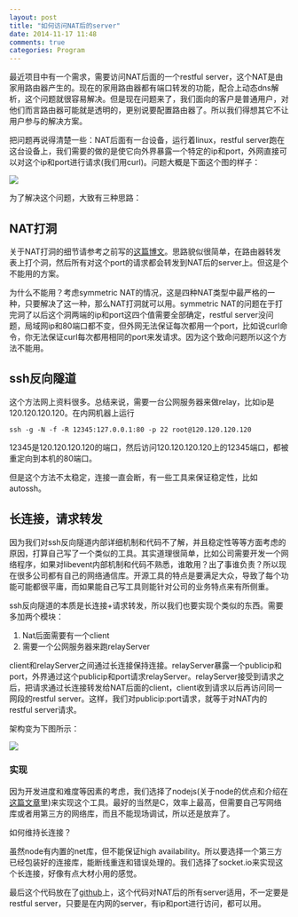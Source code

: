 ```yaml
---
layout: post
title: "如何访问NAT后的server"
date: 2014-11-17 11:48
comments: true
categories: Program
---
```


最近项目中有一个需求，需要访问NAT后面的一个restful server，这个NAT是由家用路由器产生的。现在的家用路由器都有端口转发的功能，配合上动态dns解析，这个问题就很容易解决。但是现在问题来了，我们面向的客户是普通用户，对他们而言路由器可能就是透明的，更别说要配置路由器了。所以我们得想其它不让用户参与的解决方案。
<!-- more -->
把问题再说得清楚一些：NAT后面有一台设备，运行着linux，restful server跑在这台设备上，我们需要的做的是使它向外界暴露一个特定的ip和port，外网直接可以对这个ip和port进行请求(我们用curl)。问题大概是下面这个图的样子：

<img src="http://zyearnpic.qiniudn.com/nat_rest.png" />

为了解决这个问题，大致有三种思路：

## NAT打洞

关于NAT打洞的细节请参考之前写的[这篇博文](http://zyearn.github.io/blog/2014/07/19/how-p2p-in-symmetric-nat/)。思路貌似很简单，在路由器转发表上打个洞，然后所有对这个port的请求都会转发到NAT后的server上。但这是个不能用的方案。

为什么不能用？考虑symmetric NAT的情况，这是四种NAT类型中最严格的一种，只要解决了这一种，那么NAT打洞就可以用。symmetric NAT的问题在于打完洞了以后这个洞两端的ip和port这四个值需要全部确定，restful server没问题，局域网ip和80端口都不变，但外网无法保证每次都用一个port，比如说curl命令，你无法保证curl每次都用相同的port来发请求。因为这个致命问题所以这个方法不能用。

## ssh反向隧道

这个方法网上资料很多。总结来说，需要一台公网服务器来做relay，比如ip是120.120.120.120。在内网机器上运行

```
ssh -g -N -f -R 12345:127.0.0.1:80 -p 22 root@120.120.120.120
```

12345是120.120.120.120的端口，然后访问120.120.120.120上的12345端口，都被重定向到本机的80端口。

但是这个方法不太稳定，连接一直会断，有一些工具来保证稳定性，比如autossh。

## 长连接，请求转发

因为我们对ssh反向隧道内部详细机制和代码不了解，并且稳定性等等方面考虑的原因，打算自己写了一个类似的工具。其实道理很简单，比如公司需要开发一个网络程序，如果对libevent内部机制和代码不熟悉，谁敢用？出了事谁负责？所以现在很多公司都有自己的网络通信库。开源工具的特点是要满足大众，导致了每个功能可能都很平庸，而如果能自己写工具则能针对公司的业务特点来有所侧重。

ssh反向隧道的本质是长连接+请求转发，所以我们也要实现个类似的东西。需要多加两个模块：

1. Nat后面需要有一个client
2. 需要一个公网服务器来跑relayServer

client和relayServer之间通过长连接保持连接。relayServer暴露一个publicip和port，外界通过这个publicip和port请求relayServer。relayServer接受到请求之后，把请求通过长连接转发给NAT后面的client，client收到请求以后再访问同一网段的restful server。这样，我们对publicip:port请求，就等于对NAT内的restful server请求。

架构变为下图所示：

<img src="http://zyearnpic.qiniudn.com/nat_rest_2.png" />

### 实现

因为开发进度和难度等因素的考虑，我们选择了nodejs(关于node的优点和介绍在[这篇文章](http://zyearn.github.io/blog/2014/03/25/node-glance/)里)来实现这个工具。最好的当然是C，效率上最高，但需要自己写网络库或者用第三方的网络库，而且不能现场调试，所以还是放弃了。

如何维持长连接？

虽然node有内置的net库，但不能保证high availability。所以要选择一个第三方已经包装好的连接库，能断线重连和错误处理的。我们选择了socket.io来实现这个长连接，好像有点大材小用的感觉。

最后这个代码放在了[github](https://github.com/zyearn/vsbnat)上，这个代码对NAT后的所有server适用，不一定要是restful server，只要是在内网的server，有ip和port进行访问，都可以用。
